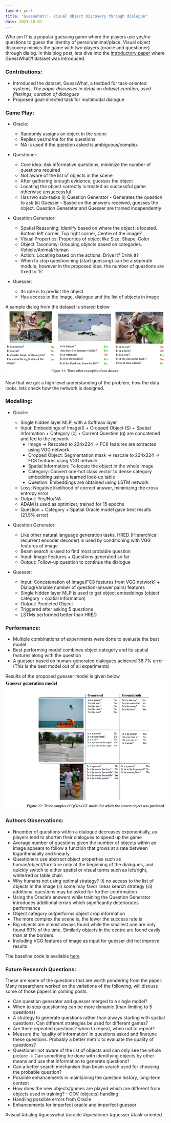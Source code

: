 ```yaml
---
layout: post
title: "GuessWhat?!- Visual Object Discovery through dialogue"
date: 2021-10-01
---
```


Who am I? is a popular guessing game where the players use yes/no questions to guess the identity of person/animal/place. Visual object discovery mimics the game with two players (oracle and questioner) through dialog. In this blog post, lets dive into the [introductory paper](https://arxiv.org/pdf/1611.08481.pdf) where GuessWhat?! dataset was introduced. <br/>

### Contributions:<br/>
* Introduced the dataset, GuessWhat, a testbed for task-oriented systems. *The paper discusses in detail on dataset curation, used filterings, curation of dialogues*
* Proposed goal-directed task for multimodal dialogue

### Game Play:<br/>
* Oracle:<br/>
    * Randomly assigns an object in the scene
    * Replies yes/no/na for the questions
    * NA is used if the question asked is ambiguous/complex

* Questioner:<br/>
    * Core idea: Ask informative questions, minimize the number of questions required 
    * Not aware of the list of objects in the scene
    * After gathering enough evidence, guesses the object
    * Locating the object correctly is treated as successful game otherwise unsuccessful
    * Has two sub-tasks (i) Question Generator - Generates the question to ask (ii) Guesser - Based on the answers received, guesses the object. Question Generator and Guesser are trained independently

* Question Generator:<br/>
    * Spatial Reasoning: Ideniify based on where the object is located. Bottom left corner, Top right corner, Centre of the image?
    * Visual Properties: Properties of object like Size, Shape, Color 
    * Object Taxonomy: Grouping objects based on categories. Vehicle/Animal/Human
    * Action: Locating based on the actions. Drive it? Drink it?
    * When to stop questionining (start guessing) can be a seperate module, however in the proposed idea, the number of questions are fixed to '5'

* Guesser:<br/>
    * Its role is to predict the object
    * Has access to the image, dialogue and the list of objects in image 
 
 A sample dialog from the dataset is shared below <br/>
 ![Sample Data](/images/guesswhat_samples.png)
 
 Now that we got a high level understanding of the problem, how the data looks, lets check how the network is designed.<br/>
 
 ### Modelling:<br/>
* Oracle:<br/>
    * Single hidden layer MLP, with a Softmax layer
    * Input: Embeddings of Image(I) + Cropped Object (S) + Spatial Information + Category (c) + Current Question (q) are concatened and fed to the network
      * Image -> Rescaled to 224x224 -> FC8 features are extracted using VGG network
      * Cropped Object: Segmentation mask -> rescale to 224x224 -> FC8 features using VGG network
      * Spatial Information: To locate the object in the whole image
      * Category: Convert one-hot class vector to dense category embedding using a learned look-up table
      * Question: Embeddings are obtained using LSTM network
    * Loss: Negative likelihood of correct answer, minimizing the cross entropy error
    * Output: Yes/No/NA
    * ADAM is used as optimizer, trained for 15 epochs
    * Question + Category + Spatial Oracle model gave best results (21.5% error)

* Question Generator:<br/>
    * Like other natural language generation tasks, HRED (Hierarchical recurrent encoder decoder) is used by conditioning with VGG features of image
    * Beam search is used to find most probable question
    * Input: Image Features + Questions generated so far
    * Output: Follow-up question to continue the dialogue

* Guesser:<br/>
    * Input: Concatenation of Image(FC8 features from VGG network) + Dialog(Variable number of question-answer pairs) features
    * Single hidden layer MLP is used to get object embeddings (object category + spatial information)
    * Output: Predicted Object
    * Triggered after asking 5 questions
    * LSTMs performed better than HRED

### Performance: <br/>
* Multiple combinations of experiments were done to evaluate the best model
* Best performing model combines object category and its spatial features along with the question
* A guesser based on human-generated dialogues achieved 38.7% error (This is the best model out of all experiments)

Results of the proposed guesser model is given below <br/>
![Sample Data](/images/guesswhat_guesser_results.png)

 ### Authors Observations:<br/>
 * Nnumber of questions within a dialogue decreases exponentially, as players tend to shorten their dialogues to speed up the game
 * Average number of questions given the number of objects within an image appears to follow a function that grows at a rate between logarithmically and linearly.
 * Questioners use abstract object properties such as human/object/furniture only at the beginning of the dialogues, and quickly switch to either spatial or visual terms such as left/right, white/red or table,chair.
 * Why humans not using optimal strategy? (i) no access to the list of objects in the image (ii) some may favor linear search strategy (iii)  additional questions may be asked for further confirmation
 * Using the Oracle’s answers while training the Question Generator introduces additional errors which significantly deteriorates performance
 * Object category outperforms object crop information
 * The more complex the scene is, the lower the success rate is
 * Big objects are almost always found while the smallest one are only found 60% of the time. Similarly objects in the centre are found easily than at the borders.
 * Including VGG features of image as input for guesser did not improve results

The baseline code is available [here](https://github.com/GuessWhatGame/guesswhat)

### Future Research Questions:<br/>
These are some of the questions that are worth pondering from the paper. Many researchers worked on the variations of the following, will discuss some of those papers in coming posts.<br/>
* Can question generator and guesser merged to a single model?
* When to stop questioning can be more dynamic (than limiting to 5 questions)
* A strategy to generate questions rather than always starting with spatial questions. Can different strategies be used for different games?
* Are there repeated questions? when to repeat, when not to repeat?
* Measure the 'quality of information' in questions asked and finetune these questions. Probably a better metric to evaluate the quality of questions?
* Questioner not aware of the list of objects and can only see the whole picture -> Can something be done with identifying objects by other means and use that information to generate questions?
* Can a better search mechanism than beam search used for choosing the probable question?
* Possible enhancements in maintaining the question history, long-term context
* How does the new objects/games are played which are different from objects used in training? - OOV (objects) handling
* Handling possible errors from Oracle
* Enhancements for imperfect oracle and imperfect guesser

#visual #dialog #guesswhat #oracle #questioner #guesser #task-oriented
